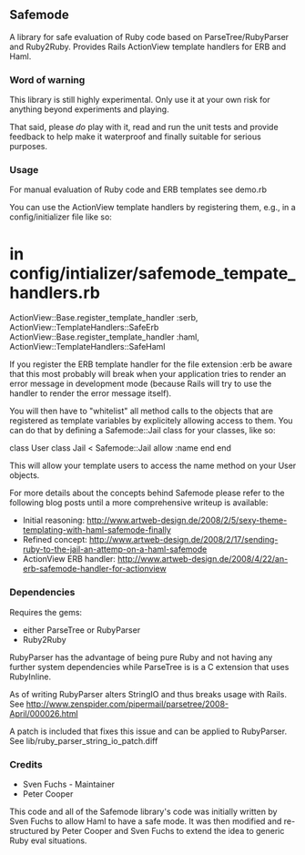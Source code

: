 ## Safemode

A library for safe evaluation of Ruby code based on ParseTree/RubyParser and
Ruby2Ruby. Provides Rails ActionView template handlers for ERB and Haml.

### Word of warning

This library is still highly experimental. Only use it at your own risk for
anything beyond experiments and playing.

That said, please *do* play with it, read and run the unit tests and provide
feedback to help make it waterproof and finally suitable for serious purposes.

### Usage

For manual evaluation of Ruby code and ERB templates see demo.rb

You can use the ActionView template handlers by registering them, e.g., in 
a config/initializer file like so:

  # in config/intializer/safemode\_tempate\_handlers.rb
  ActionView::Base.register_template_handler :serb, ActionView::TemplateHandlers::SafeErb
  ActionView::Base.register_template_handler :haml, ActionView::TemplateHandlers::SafeHaml
  
If you register the ERB template handler for the file extension :erb be aware
that this most probably will break when your application tries to render an
error message in development mode (because Rails will try to use the handler
to render the error message itself).

You will then have to "whitelist" all method calls to the objects that are
registered as template variables by explicitely allowing access to them. You
can do that by defining a Safemode::Jail class for your classes, like so:

  class User
    class Jail < Safemode::Jail
      allow :name
    end
  end  
  
This will allow your template users to access the name method on your User 
objects.

For more details about the concepts behind Safemode please refer to the 
following blog posts until a more comprehensive writeup is available:

* Initial reasoning: http://www.artweb-design.de/2008/2/5/sexy-theme-templating-with-haml-safemode-finally
* Refined concept: http://www.artweb-design.de/2008/2/17/sending-ruby-to-the-jail-an-attemp-on-a-haml-safemode
* ActionView ERB handler: http://www.artweb-design.de/2008/4/22/an-erb-safemode-handler-for-actionview
  
### Dependencies

Requires the gems:

* either ParseTree or RubyParser
* Ruby2Ruby 

RubyParser has the advantage of being pure Ruby and not having any further
system dependencies while ParseTree is is a C extension that uses RubyInline.

As of writing RubyParser alters StringIO and thus breaks usage with Rails.
See http://www.zenspider.com/pipermail/parsetree/2008-April/000026.html

A patch is included that fixes this issue and can be applied to RubyParser.
See lib/ruby\_parser\_string\_io\_patch.diff

### Credits

* Sven Fuchs - Maintainer
* Peter Cooper

This code and all of the Safemode library's code was initially written by 
Sven Fuchs to allow Haml to have a safe mode. It was then modified and
re-structured by Peter Cooper and Sven Fuchs to extend the idea to generic
Ruby eval situations.